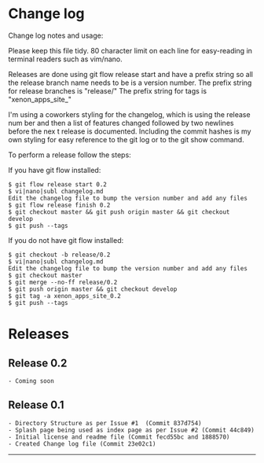 Change log
===============================================================================

Change log notes and usage:

Please keep this file tidy. 80 character limit on each line for easy-reading in
terminal readers such as vim/nano. 

Releases are done using git flow release start and have a prefix string so all 
the release branch name needs to be is a version number. The prefix string for
release branches is "release/" The prefix string for tags is "xenon_apps_site_"

I'm using a coworkers styling for the changelog, which is using the release num
ber and then a list of features changed followed by two newlines before the nex
t release is documented. Including the commit hashes is my own styling for easy
reference to the git log or to the git show command.

To perform a release follow the steps:

If you have git flow installed:
```
$ git flow release start 0.2
$ vi|nano|subl changelog.md
Edit the changelog file to bump the version number and add any files
$ git flow release finish 0.2
$ git checkout master && git push origin master && git checkout develop
$ git push --tags
```

If you do not have git flow installed:
```
$ git checkout -b release/0.2
$ vi|nano|subl changelog.md
Edit the changelog file to bump the version number and add any files
$ git checkout master
$ git merge --no-ff release/0.2
$ git push origin master && git checkout develop
$ git tag -a xenon_apps_site_0.2
$ git push --tags
```

Releases
===============================================================================

Release 0.2
-------------------------------------------------------------------------------
	- Coming soon


Release 0.1
-------------------------------------------------------------------------------
	- Directory Structure as per Issue #1  (Commit 837d754)
	- Splash page being used as index page as per Issue #2 (Commit 44c849)
	- Initial license and readme file (Commit fecd55bc and 1888570)
	- Created Change log file (Commit 23e02c1)


-------------------------------------------------------------------------------